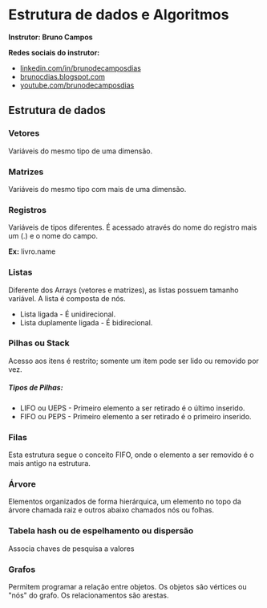 # Estrutura de dados e Algoritmos

**Instrutor: Bruno Campos**

**Redes sociais do instrutor:**

- [linkedin.com/in/brunodecamposdias]()
- [brunocdias.blogspot.com]()
- [youtube.com/brunodecamposdias]()

## Estrutura de dados

### Vetores

Variáveis do mesmo tipo de uma dimensão.

### Matrizes

Variáveis do mesmo tipo com mais de uma dimensão.

### Registros

Variáveis de tipos diferentes.  É acessado através do nome do registro mais um (.) e o nome do campo.

**Ex:** livro.name



### Listas

Diferente dos Arrays (vetores e matrizes), as listas possuem tamanho variável.  A lista é composta de nós.

- Lista ligada - É unidirecional.
- Lista duplamente ligada - É bidirecional.

### Pilhas ou Stack

Acesso aos itens é restrito; somente um item pode ser lido ou removido por vez. 

##### Tipos de Pilhas:

- LIFO ou UEPS - Primeiro elemento a ser retirado é o último inserido.
- FIFO ou PEPS - Primeiro elemento a ser retirado é o primeiro inserido.

### Filas

Esta estrutura segue o conceito FIFO, onde o elemento a ser removido é o mais antigo na estrutura.

### Árvore

Elementos organizados de forma hierárquica, um elemento no topo da árvore chamada raiz e outros abaixo chamados nós ou folhas.

### Tabela hash ou de espelhamento ou dispersão

Associa chaves de pesquisa a valores

### Grafos

Permitem programar a relação entre objetos.  Os objetos são vértices ou "nós" do grafo.  Os relacionamentos são arestas.
